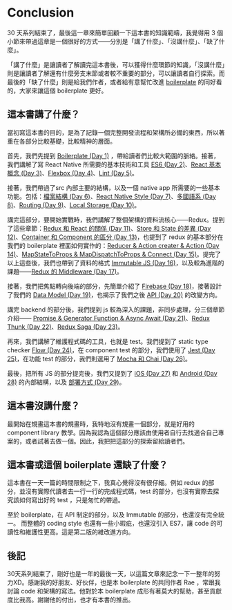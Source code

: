 # Conclusion

30 天系列結束了，最後這一章來簡單回顧一下這本書的知識範疇，我覺得用 3 個小節來帶過這章是一個很好的方式——分別是「講了什麼」、「沒講什麼」、「缺了什麼」。

「講了什麼」是讓讀者了解讀完這本書後，可以獲得什麼環節的知識，「沒講什麼」則是讓讀者了解還有什麼旁支末節或者較不重要的部分，可以讓讀者自行探索。而最後的「缺了什麼」則是給我們作者，或者給有意幫忙改進 [boilerplate](https://github.com/noootown/deeperience-react-native) 的同好看的，大家來讓這個 boilerplate 更好。

## 這本書講了什麼？

當初寫這本書的目的，是為了記錄一個完整開發流程和架構所必備的東西，所以著重在各部分比較基礎，比較精神的層面。

首先，我們先提到 [Boilerplate (Day 1)](https://noootown.gitbooks.io/deeperience-react-native-boilerplate/content/Introduction/React%20Native%20&%20Boilerplate.html) ，帶給讀者們比較大範圍的脈絡。接著，我們講解了寫 React Native 所需要的基本技術和工具 [ES6 (Day 2)](https://noootown.gitbooks.io/deeperience-react-native-boilerplate/content/Basic/ES6%20vs%20Babel.html)、[React 基本概念 (Day 3)](https://noootown.gitbooks.io/deeperience-react-native-boilerplate/content/Basic/Reactjs%20Lifecycle%20&%20State%20vs%20Props.html)、[Flexbox (Day 4)](https://noootown.gitbooks.io/deeperience-react-native-boilerplate/content/Basic/Flexbox.html)、[Lint (Day 5)](https://noootown.gitbooks.io/deeperience-react-native-boilerplate/content/Basic/Lint%20&%20Coding%20Style.html)。

接著，我們帶過了src 內部主要的結構，以及一個 native app 所需要的一些基本功能。包括：[檔案結構 (Day 6)](https://noootown.gitbooks.io/deeperience-react-native-boilerplate/content/Infrastructure/File%20Structure.html)、[React Native Style (Day 7)](https://noootown.gitbooks.io/deeperience-react-native-boilerplate/content/Infrastructure/React%20Native%20Style.html)、[多國語系 (Day 8)](https://noootown.gitbooks.io/deeperience-react-native-boilerplate/content/Infrastructure/I18n.html)、[Routing (Day 9)](https://noootown.gitbooks.io/deeperience-react-native-boilerplate/content/Infrastructure/React%20Native%20Routing.html)、[Local Storage (Day 10)](https://noootown.gitbooks.io/deeperience-react-native-boilerplate/content/Infrastructure/Local%20Storage.html)。

講完這部分，要開始實戰時，我們講解了整個架構的資料流核心——Redux。提到了這些章節：[Redux 和 React 的關係 (Day 11)](https://noootown.gitbooks.io/deeperience-react-native-boilerplate/content/Redux/Redux%20&%20React.html)、[Store 和 State 的差異 (Day 12)](https://noootown.gitbooks.io/deeperience-react-native-boilerplate/content/Redux/Store%20vs%20State.html)、[Container 和 Component 的區分 (Day 13)](https://noootown.gitbooks.io/deeperience-react-native-boilerplate/content/Redux/Container%20vs%20Component.html)，也提到了 redux 的基本部分在我們的 boilerplate 裡面如何實作的：[Reducer & Action creater & Action (Day 14)](https://noootown.gitbooks.io/deeperience-react-native-boilerplate/content/Redux/Reducer%20&%20Action%20creater%20&%20Action.html)、[MapStateToProps & MapDispatchToProps & Connect (Day 15)](https://noootown.gitbooks.io/deeperience-react-native-boilerplate/content/Redux/MapStateToProps%20&%20MapDispatchToProps%20&%20Connect.html)。提完了以上這些後，我們也帶到了資料的格式 [Immutable JS (Day 16)](https://noootown.gitbooks.io/deeperience-react-native-boilerplate/content/Redux/ImmutableJS.html)，以及較為進階的課題——[Redux 的 Middleware (Day 17)](https://noootown.gitbooks.io/deeperience-react-native-boilerplate/content/Redux/Middleware.html)。

接著，我們把焦點轉向後端的部分，先簡單介紹了 [Firebase (Day 18)](https://noootown.gitbooks.io/deeperience-react-native-boilerplate/content/Backend/Firebase.html)，接著設計了我們的 [Data Model (Day 19)](https://noootown.gitbooks.io/deeperience-react-native-boilerplate/content/Backend/Data%20Modal.html)，也揭示了我們之後 [API (Day 20)](https://noootown.gitbooks.io/deeperience-react-native-boilerplate/content/Backend/API.html) 的改變方向。

講完 backend  的部分後，我們提到 js 較為深入的課題，非同步處理，分三個章節介紹—— [Promise & Generator Function & Async Await (Day 21)](https://noootown.gitbooks.io/deeperience-react-native-boilerplate/content/Advanced%20State%20Control/Promise%20&%20Generator%20Function%20&%20Async%20Await.html)、[Redux Thunk (Day 22)](https://noootown.gitbooks.io/deeperience-react-native-boilerplate/content/Advanced%20State%20Control/Redux%20Thunk.html)、[Redux Saga (Day 23)](https://noootown.gitbooks.io/deeperience-react-native-boilerplate/content/Advanced%20State%20Control/Redux%20Saga.html)。

再來，我們講解了維護程式碼的工具，也就是 test。我們提到了 static type checker [Flow (Day 24)](https://noootown.gitbooks.io/deeperience-react-native-boilerplate/content/Test/Flow.html)，在 component test 的部分，我們使用了 [Jest (Day 25)](https://noootown.gitbooks.io/deeperience-react-native-boilerplate/content/Test/Jest.html)，在功能 test 的部分，我們則選用了 [Mocha 和 Chai (Day 26)](https://noootown.gitbooks.io/deeperience-react-native-boilerplate/content/Test/Mocha%20Chai.html)。

最後，把所有 JS 的部分提完後，我們又提到了 [iOS (Day 27)](https://noootown.gitbooks.io/deeperience-react-native-boilerplate/content/Other/iOS%20Structure.html) 和 [Android (Day 28)](https://noootown.gitbooks.io/deeperience-react-native-boilerplate/content/Other/Android%20Structure.html) 的內部結構，以及 [部署方式 (Day 29)](https://noootown.gitbooks.io/deeperience-react-native-boilerplate/content/Other/Deploy.html)。

## 這本書沒講什麼？

最開始在規畫這本書的規畫時，我特地沒有規畫一個部分，就是好用的 component library 教學。因為我認為這個部分應該由使用者自行去找適合自己專案的，或者試著去做一個。因此，我把把這部分的探索留給讀者們。

## 這本書或這個 boilerplate 還缺了什麼？

這本書在一天一篇的時間限制之下，我真心覺得沒有很仔細。例如 redux 的部分，並沒有實際代讀者去一行一行的完成程式碼，test 的部分，也沒有實際去探究該如何寫出好的 test ，只是匆忙的帶過。

至於 boilerplate，在 API 制定的部分，以及 Immutable 的部分，也還沒有完全統一。 而整體的 coding style 也還有一些小瑕疵，也還沒引入 ES7，讓 code 的可讀性和維護性更高。這是第二版的維改進方向。

## 後記

30天系列結束了，剛好也是一年的最後一天，以這篇文章來記念一下一整年的努力XD。感謝我的好朋友、好伙伴，也是本 boilerplate 的共同作者 Rae ，常跟我討論 code 和架構的寫法。他對於本 boilerplate 成形有著莫大的幫助，甚至貢獻度比我高。謝謝他的付出，也才有本書的推出。